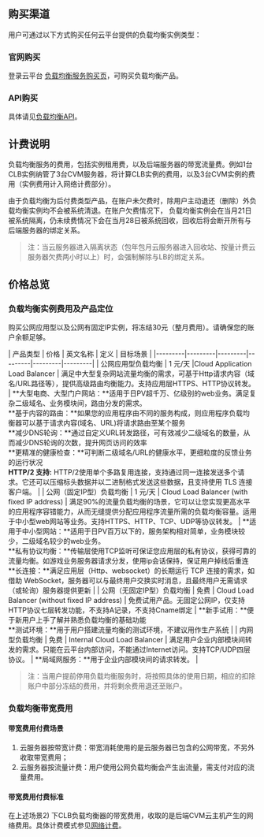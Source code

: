 ## 购买渠道
用户可通过以下方式购买任何云平台提供的负载均衡实例类型：

### 官网购买
登录云平台 [负载均衡服务购买页](https://buy.tce.fsphere.cn/lb)，可购买负载均衡产品。

### API购买
具体请见[负载均衡API](http://tce.fsphere.cn/doc/api/244/%E7%AE%80%E4%BB%8B)。

## 计费说明
负载均衡服务的费用，包括实例租用费，以及后端服务器的带宽流量费。例如1台CLB实例纳管了3台CVM服务器，将计算CLB实例的费用，以及3台CVM实例的费用（实例费用计入网络计费部分）。

由于负载均衡为后付费类型产品，在账户未欠费时，除用户主动退还（删除）外负载均衡实例均不会被系统清退。在账户欠费情况下， 负载均衡实例会在当月21日被系统隔离，仍未续费情况下会在当月28日被系统回收，回收后将会断开所有与后端服务器的绑定关系。 

>注：当云服务器进入隔离状态（包年包月云服务器进入回收站、按量计费云服务器欠费两小时以上）时，会强制解除与LB的绑定关系。  

## 价格总览
### 负载均衡实例费用及产品定位
​
购买公网应用型以及公网有固定IP实例，将冻结30元（整月费用）。请确保您的账户余额足够。

| 产品类型 | 价格 | 英文名称 | 定义 | 目标场景 |
|---------|---------|---------|---------|---------|---------|
| 公网应用型负载均衡 | 1 元/天 |Cloud Application Load Balancer | 满足中大型复杂网站流量均衡的需求，可基于Http请求内容（域名/URL路径等），提供高级路由均衡能力。支持应用层HTTPS、HTTP协议转发。 | **大型电商、大型门户网站：**适用于日PV超千万、亿级别的web业务。满足复杂二级域名、业务模块间，路由分发的需求。</br> **基于内容的路由：**如果您的应用程序由不同的服务构成，则应用程序负载均衡器可以基于请求内容(域名、URL)将请求路由至某个服务 </br>**减少DNS轮询：**通过自定义URL转发路径，可有效减少二级域名的数量，从而减少DNS轮询的次数，提升网页访问的效率</br>**更精准的健康检查：**可判断二级域名/URL的健康水平，更细粒度的反馈业务的运行状况</br>**HTTP/2 支持:** HTTP/2使用单个多路复用连接，支持通过同一连接发送多个请求。它还可以压缩标头数据并以二进制格式发送这些数据，且支持使用 TLS 连接客户端。 |
| 公网（固定IP型）负载均衡 | 1 元/天 | Cloud Load Balancer (with fixed IP address) | 满足90%的流量负载均衡的场景，它可以让您实现更高水平的应用程序容错能力，从而无缝提供分配应用程序流量所需的负载均衡容量。适用于中小型web网站等业务。支持HTTPS、HTTP、TCP、UDP等协议转发。 | **适用于中小型网站：**适用于日PV百万以下的，服务架构相对简单，业务模块较少，二级域名较少的web业务。<br>**私有协议均衡：**传输层使用TCP监听可保证您应用层的私有协议，获得可靠的流量均衡。如游戏业务服务器请求分发，使用ip会话保持，保证用户掉线后重连<br>**长连接：**满足应用层（Http、websocket）的长期运行 TCP 连接的需求，如借助 WebSocket，服务器可以与最终用户交换实时消息，且最终用户无需请求（或轮询）服务器提供更新 |
| 公网（无固定IP型）负载均衡 | 免费 | Cloud Load Balancer (without fixed IP address) | 免费试用产品。无固定公网IP，仅支持HTTP协议七层转发功能，不支持A记录，不支持Cname绑定 | **新手试用：**便于新用户上手了解并熟悉负载均衡的基础功能</br>**测试环境：**用于用户搭建流量均衡的测试环境，不建议用作生产系统 |
| 内网型负载均衡 | 免费 | Internal Cloud Load Balancer | 满足用户企业内部模块间转发的需求。只能在云平台内部访问，不能通过Internet访问。支持TCP/UDP四层协议。 | **局域网服务：**用于企业内部模块间的请求转发。 |

> 注：当用户提前停用负载均衡服务时，将按照具体的使用日期，相应的扣除账户中部分冻结的费用，并将剩余费用退还至账户。

### 负载均衡带宽费用

#### 带宽费用付费场景
1) 云服务器按带宽计费：带宽消耗使用的是云服务器已包含的公网带宽，不另外收取带宽费用；
2) 云服务器按流量计费：用户使用公网负载均衡会产生出流量，需支付对应的流量费用。 
​
#### 带宽费用付费标准
在上述场景2) 下CLB负载均衡器的带宽费用，收取的是后端CVM云主机产生的网络费用。具体计费模式参见[网络计费](http://tce.fsphere.cn/doc/product/213/%E8%B4%AD%E4%B9%B0%E7%BD%91%E7%BB%9C%E5%B8%A6%E5%AE%BD)。
